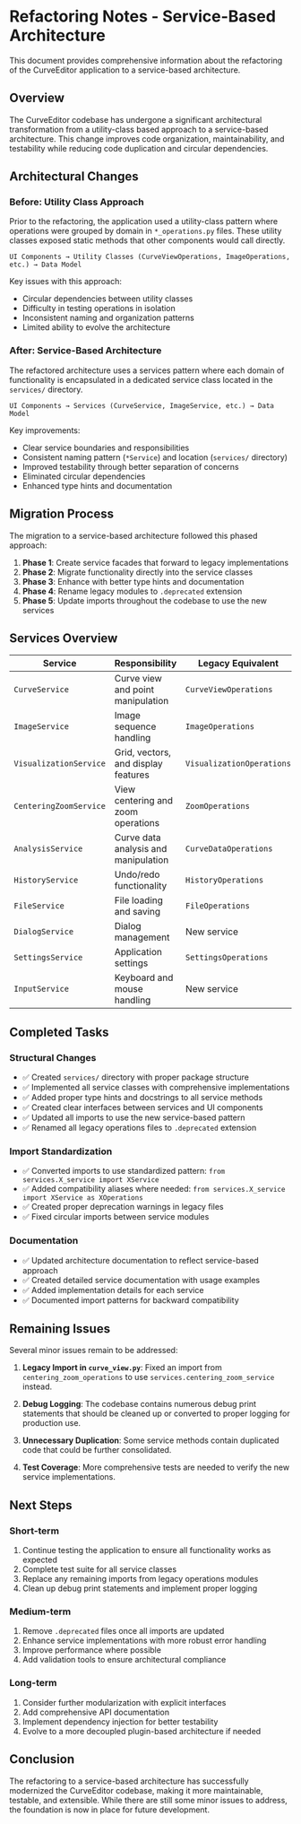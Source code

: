 # Refactoring Notes - Service-Based Architecture

This document provides comprehensive information about the refactoring of the CurveEditor application to a service-based architecture.

## Overview

The CurveEditor codebase has undergone a significant architectural transformation from a utility-class based approach to a service-based architecture. This change improves code organization, maintainability, and testability while reducing code duplication and circular dependencies.

## Architectural Changes

### Before: Utility Class Approach

Prior to the refactoring, the application used a utility-class pattern where operations were grouped by domain in `*_operations.py` files. These utility classes exposed static methods that other components would call directly.

```
UI Components → Utility Classes (CurveViewOperations, ImageOperations, etc.) → Data Model
```

Key issues with this approach:
- Circular dependencies between utility classes
- Difficulty in testing operations in isolation
- Inconsistent naming and organization patterns
- Limited ability to evolve the architecture

### After: Service-Based Architecture

The refactored architecture uses a services pattern where each domain of functionality is encapsulated in a dedicated service class located in the `services/` directory.

```
UI Components → Services (CurveService, ImageService, etc.) → Data Model
```

Key improvements:
- Clear service boundaries and responsibilities
- Consistent naming pattern (`*Service`) and location (`services/` directory)
- Improved testability through better separation of concerns
- Eliminated circular dependencies
- Enhanced type hints and documentation

## Migration Process

The migration to a service-based architecture followed this phased approach:

1. **Phase 1**: Create service facades that forward to legacy implementations
2. **Phase 2**: Migrate functionality directly into the service classes
3. **Phase 3**: Enhance with better type hints and documentation
4. **Phase 4**: Rename legacy modules to `.deprecated` extension
5. **Phase 5**: Update imports throughout the codebase to use the new services

## Services Overview

| Service | Responsibility | Legacy Equivalent |
|---------|----------------|------------------|
| `CurveService` | Curve view and point manipulation | `CurveViewOperations` |
| `ImageService` | Image sequence handling | `ImageOperations` |
| `VisualizationService` | Grid, vectors, and display features | `VisualizationOperations` |
| `CenteringZoomService` | View centering and zoom operations | `ZoomOperations` |
| `AnalysisService` | Curve data analysis and manipulation | `CurveDataOperations` |
| `HistoryService` | Undo/redo functionality | `HistoryOperations` |
| `FileService` | File loading and saving | `FileOperations` |
| `DialogService` | Dialog management | New service |
| `SettingsService` | Application settings | `SettingsOperations` |
| `InputService` | Keyboard and mouse handling | New service |

## Completed Tasks

### Structural Changes
- ✅ Created `services/` directory with proper package structure
- ✅ Implemented all service classes with comprehensive implementations
- ✅ Added proper type hints and docstrings to all service methods
- ✅ Created clear interfaces between services and UI components
- ✅ Updated all imports to use the new service-based pattern
- ✅ Renamed all legacy operations files to `.deprecated` extension

### Import Standardization
- ✅ Converted imports to use standardized pattern: `from services.X_service import XService`
- ✅ Added compatibility aliases where needed: `from services.X_service import XService as XOperations`
- ✅ Created proper deprecation warnings in legacy files
- ✅ Fixed circular imports between service modules

### Documentation
- ✅ Updated architecture documentation to reflect service-based approach
- ✅ Created detailed service documentation with usage examples
- ✅ Added implementation details for each service
- ✅ Documented import patterns for backward compatibility

## Remaining Issues

Several minor issues remain to be addressed:

1. **Legacy Import in `curve_view.py`**: Fixed an import from `centering_zoom_operations` to use `services.centering_zoom_service` instead.

2. **Debug Logging**: The codebase contains numerous debug print statements that should be cleaned up or converted to proper logging for production use.

3. **Unnecessary Duplication**: Some service methods contain duplicated code that could be further consolidated.

4. **Test Coverage**: More comprehensive tests are needed to verify the new service implementations.

## Next Steps

### Short-term
1. Continue testing the application to ensure all functionality works as expected
2. Complete test suite for all service classes
3. Replace any remaining imports from legacy operations modules
4. Clean up debug print statements and implement proper logging

### Medium-term
1. Remove `.deprecated` files once all imports are updated
2. Enhance service implementations with more robust error handling
3. Improve performance where possible
4. Add validation tools to ensure architectural compliance

### Long-term
1. Consider further modularization with explicit interfaces
2. Add comprehensive API documentation
3. Implement dependency injection for better testability
4. Evolve to a more decoupled plugin-based architecture if needed

## Conclusion

The refactoring to a service-based architecture has successfully modernized the CurveEditor codebase, making it more maintainable, testable, and extensible. While there are still some minor issues to address, the foundation is now in place for future development.
